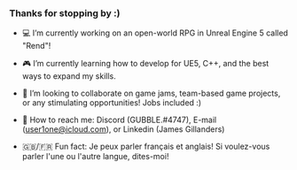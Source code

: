 ### Thanks for stopping by :)

- 💻 I’m currently working on an open-world RPG in Unreal Engine 5 called "Rend"!

- 🎮 I’m currently learning how to develop for UE5, C++, and the best ways to expand my skills.

- 👥 I’m looking to collaborate on game jams, team-based game projects, or any stimulating opportunities! Jobs included :)

- 📨 How to reach me: Discord (GUBBLE.#4747), E-mail (user1one@icloud.com), or Linkedin (James Gillanders)

- 🇬🇧/🇫🇷  Fun fact: Je peux parler français et anglais! Si voulez-vous parler l'une ou l'autre langue, dites-moi!

